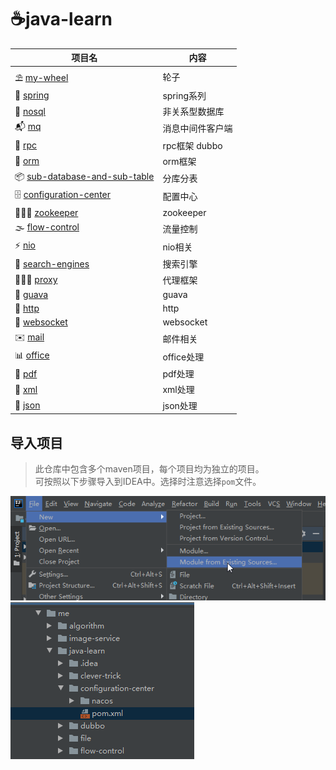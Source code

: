 # ☕️java-learn

项目名|内容
---|---
⛱ [my-wheel]       | 轮子
🌿 [spring]         | spring系列
🍋 [nosql]          | 非关系型数据库
📬 [mq]             | 消息中间件客户端
🍔 [rpc]            | rpc框架 dubbo
🎎 [orm]            | orm框架
📦 [sub-database-and-sub-table]     | 分库分表
🗄 [configuration-center] | 配置中心
👨🏼‍✈️ [zookeeper]     | zookeeper
🌫 [flow-control]   | 流量控制
⚡ [nio] | nio相关
🍳 [search-engines] | 搜索引擎
💁🏻‍♂️ [proxy]     | 代理框架
🍈 [guava]          | guava
📰 [http]           | http
🌈 [websocket]      | websocket 
✉️ [mail]        | 邮件相关
📊 [office]         | office处理
📝 [pdf]            | pdf处理
📃 [xml]            | xml处理
📜 [json]           | json处理

## 导入项目
> 此仓库中包含多个maven项目，每个项目均为独立的项目。<br/>
> 可按照以下步骤导入到IDEA中。选择时注意选择`pom`文件。

![步骤1](img/step1.png)
![步骤1](img/step2.png)

[rpc]: https://github.com/luolanmeet/java-learn/tree/master/dubbo
[guava]: https://github.com/luolanmeet/java-learn/tree/master/guava
[http]: https://github.com/luolanmeet/java-learn/tree/master/http
[mail]: https://github.com/luolanmeet/java-learn/tree/master/mail
[mq]: https://github.com/luolanmeet/java-learn/tree/master/mq
[my-wheel]: https://github.com/luolanmeet/java-learn/tree/master/my-wheel
[nosql]: https://github.com/luolanmeet/java-learn/tree/master/nosql
[office]: https://github.com/luolanmeet/java-learn/tree/master/office
[orm]: https://github.com/luolanmeet/java-learn/tree/master/orm
[pdf]: https://github.com/luolanmeet/java-learn/tree/master/pdf
[proxy]: https://github.com/luolanmeet/java-learn/tree/master/proxy
[search-engines]: https://github.com/luolanmeet/java-learn/tree/master/search-engines
[spring]: https://github.com/luolanmeet/java-learn/tree/master/spring
[websocket]: https://github.com/luolanmeet/java-learn/tree/master/websocket
[zookeeper]: https://github.com/luolanmeet/java-learn/tree/master/zookeeper
[configuration-center]: https://github.com/luolanmeet/java-learn/tree/master/configuration-center
[flow-control]: https://github.com/luolanmeet/java-learn/tree/master/flow-control
[sub-database-and-sub-table]: https://github.com/luolanmeet/java-learn/tree/master/sub-database-and-sub-table
[nio]: https://github.com/luolanmeet/java-learn/tree/master/nio
[json]: https://github.com/luolanmeet/java-learn/tree/master/json
[xml]: https://github.com/luolanmeet/java-learn/tree/master/xml